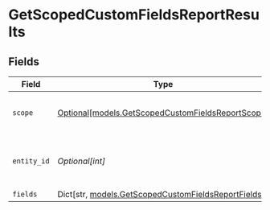 # GetScopedCustomFieldsReportResults


## Fields

| Field                                                                                                 | Type                                                                                                  | Required                                                                                              | Description                                                                                           |
| ----------------------------------------------------------------------------------------------------- | ----------------------------------------------------------------------------------------------------- | ----------------------------------------------------------------------------------------------------- | ----------------------------------------------------------------------------------------------------- |
| `scope`                                                                                               | [Optional[models.GetScopedCustomFieldsReportScope]](../models/getscopedcustomfieldsreportscope.md)    | :heavy_minus_sign:                                                                                    | Value definition scope (entity type)                                                                  |
| `entity_id`                                                                                           | *Optional[int]*                                                                                       | :heavy_minus_sign:                                                                                    | Entity identifier (device, organization, location)                                                    |
| `fields`                                                                                              | Dict[str, [models.GetScopedCustomFieldsReportFields](../models/getscopedcustomfieldsreportfields.md)] | :heavy_minus_sign:                                                                                    | Field values                                                                                          |